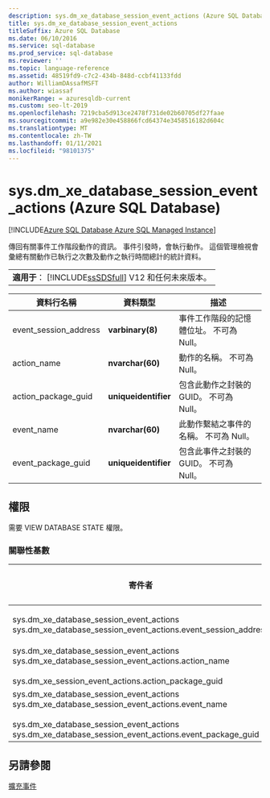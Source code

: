 ```yaml
---
description: sys.dm_xe_database_session_event_actions (Azure SQL Database)
title: sys.dm_xe_database_session_event_actions
titleSuffix: Azure SQL Database
ms.date: 06/10/2016
ms.service: sql-database
ms.prod_service: sql-database
ms.reviewer: ''
ms.topic: language-reference
ms.assetid: 48519fd9-c7c2-434b-848d-ccbf41133fdd
author: WilliamDAssafMSFT
ms.author: wiassaf
monikerRange: = azuresqldb-current
ms.custom: seo-lt-2019
ms.openlocfilehash: 7219cba5d913ce2478f731de02b60705df27faae
ms.sourcegitcommit: a9e982e30e458866fcd64374e3458516182d604c
ms.translationtype: MT
ms.contentlocale: zh-TW
ms.lasthandoff: 01/11/2021
ms.locfileid: "98101375"
---
```

# <a name="sysdm_xe_database_session_event_actions-azure-sql-database"></a>sys.dm_xe_database_session_event_actions (Azure SQL Database)
[!INCLUDE[Azure SQL Database Azure SQL Managed Instance](../../includes/applies-to-version/asdb-asdbmi.md)]

  傳回有關事件工作階段動作的資訊。 事件引發時，會執行動作。 這個管理檢視會彙總有關動作已執行之次數及動作之執行時間總計的統計資料。  
  
||  
|-|  
|**適用于**： [!INCLUDE[ssSDSfull](../../includes/sssdsfull-md.md)] V12 和任何未來版本。|  
  
|資料行名稱|資料類型|描述|  
|-----------------|---------------|-----------------|  
|event_session_address|**varbinary(8)**|事件工作階段的記憶體位址。 不可為 Null。|  
|action_name|**nvarchar(60)**|動作的名稱。 不可為 Null。|  
|action_package_guid|**uniqueidentifier**|包含此動作之封裝的 GUID。 不可為 Null。|  
|event_name|**nvarchar(60)**|此動作繫結之事件的名稱。 不可為 Null。|  
|event_package_guid|**uniqueidentifier**|包含此事件之封裝的 GUID。 不可為 Null。|  
  
## <a name="permissions"></a>權限  
 需要 VIEW DATABASE STATE 權限。  
  
### <a name="relationship-cardinalities"></a>關聯性基數  
  
|寄件者|收件者|關聯性|  
|----------|--------|------------------|  
|sys.dm_xe_database_session_event_actions sys.dm_xe_database_session_event_actions.event_session_address|sys.dm_xe_database_sessions 位址|多對一|  
|sys.dm_xe_database_session_event_actions sys.dm_xe_database_session_event_actions.action_name<br /><br /> sys.dm_xe_session_event_actions.action_package_guid|sys.dm_xe_objects.name<br /><br /> sys.dm_xe_database_session_events sys.dm_xe_database_session_events.event_package_guid|多對一|  
|sys.dm_xe_database_session_event_actions sys.dm_xe_database_session_event_actions.event_name<br /><br /> sys.dm_xe_database_session_event_actions sys.dm_xe_database_session_event_actions.event_package_guid|sys.dm_xe_objects.name<br /><br /> sys.dm_xe_objects.package_guid|多對一|  
  
## <a name="see-also"></a>另請參閱  
 [擴充事件](../../relational-databases/extended-events/extended-events.md)  
  
  
